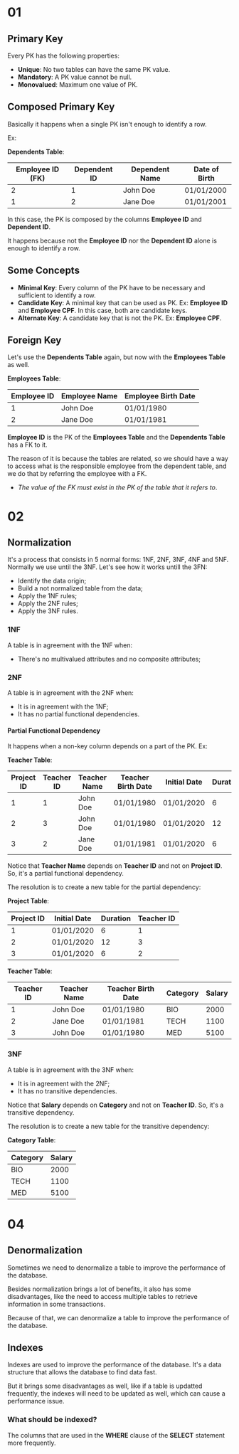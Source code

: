 # 01

## Primary Key

Every PK has the following properties:

- **Unique**: No two tables can have the same PK value.
- **Mandatory**: A PK value cannot be null.
- **Monovalued**: Maximum one value of PK.

## Composed Primary Key

Basically it happens when a single PK isn't enough to identify a row.

Ex:

**Dependents Table**:

| Employee ID (FK) | Dependent ID | Dependent Name | Date of Birth |
| ---------------- | ------------ | -------------- | ------------- |
| 2                | 1            | John Doe       | 01/01/2000    |
| 1                | 2            | Jane Doe       | 01/01/2001    |

In this case, the PK is composed by the columns **Employee ID** and **Dependent ID**.

It happens because not the **Employee ID** nor the **Dependent ID** alone is enough to identify a row.

## Some Concepts

- **Minimal Key**: Every column of the PK have to be necessary and sufficient to identify a row.
- **Candidate Key**: A minimal key that can be used as PK. Ex: **Employee ID** and **Employee CPF**. In this case, both are candidate keys.
- **Alternate Key**: A candidate key that is not the PK. Ex: **Employee CPF**.

## Foreign Key

Let's use the **Dependents Table** again, but now with the **Employees Table** as well.

**Employees Table**:

| Employee ID | Employee Name | Employee Birth Date |
| ----------- | ------------- | ------------------- |
| 1           | John Doe      | 01/01/1980          |
| 2           | Jane Doe      | 01/01/1981          |

**Employee ID** is the PK of the **Employees Table** and the **Dependents Table** has a FK to it.

The reason of it is because the tables are related, so we should have a way to access what is the responsible employee from the dependent table, and we do that by referring the employee with a FK.

- *The value of the FK must exist in the PK of the table that it refers to*.

# 02

## Normalization

It's a process that consists in 5 normal forms: 1NF, 2NF, 3NF, 4NF and 5NF. Normally we use until the 3NF. Let's see how it works untill the 3FN:

- Identify the data origin;
- Build a not normalized table from the data;
- Apply the 1NF rules;
- Apply the 2NF rules;
- Apply the 3NF rules.

### 1NF

A table is in agreement with the 1NF when:

- There's no multivalued attributes and no composite attributes;

### 2NF

A table is in agreement with the 2NF when:

- It is in agreement with the 1NF;
- It has no partial functional dependencies.

#### Partial Functional Dependency

It happens when a non-key column depends on a part of the PK. Ex:

**Teacher Table**:

| Project ID | Teacher ID | Teacher Name | Teacher Birth Date | Initial Date | Duration | Category | Salary |
| ---------- | ---------- | ------------ | ------------------ | ------------ | -------- | -------- | ------ |
| 1          | 1          | John Doe     | 01/01/1980         | 01/01/2020   | 6        | BIO      | 2000   |
| 2          | 3          | John Doe     | 01/01/1980         | 01/01/2020   | 12       | MED      | 5100   |
| 3          | 2          | Jane Doe     | 01/01/1981         | 01/01/2020   | 6        | TECH     | 1100   |

Notice that **Teacher Name** depends on **Teacher ID** and not on **Project ID**. So, it's a partial functional dependency.

The resolution is to create a new table for the partial dependency:

**Project Table**:

| Project ID | Initial Date | Duration | Teacher ID |
| ---------- | ------------ | -------- | ---------- |
| 1          | 01/01/2020   | 6        | 1          |
| 2          | 01/01/2020   | 12       | 3          |
| 3          | 01/01/2020   | 6        | 2          |

**Teacher Table**:

| Teacher ID | Teacher Name | Teacher Birth Date | Category | Salary |
| ---------- | ------------ | ------------------ | -------- | ------ |
| 1          | John Doe     | 01/01/1980         | BIO      | 2000   |
| 2          | Jane Doe     | 01/01/1981         | TECH     | 1100   |
| 3          | John Doe     | 01/01/1980         | MED      | 5100   |

### 3NF

A table is in agreement with the 3NF when:

- It is in agreement with the 2NF;
- It has no transitive dependencies.

Notice that **Salary** depends on **Category** and not on **Teacher ID**. So, it's a transitive dependency.

The resolution is to create a new table for the transitive dependency:

**Category Table**:

| Category | Salary |
| -------- | ------ |
| BIO      | 2000   |
| TECH     | 1100   |
| MED      | 5100   |

# 04

## Denormalization

Sometimes we need to denormalize a table to improve the performance of the database.

Besides normalization brings a lot of benefits, it also has some disadvantages, like the need to access multiple tables to retrieve information in some transactions.

Because of that, we can denormalize a table to improve the performance of the database.

## Indexes

Indexes are used to improve the performance of the database. It's a data structure that allows the database to find data fast.

But it brings some disadvantages as well, like if a table is updatted frequently, the indexes will need to be updated as well, which can cause a performance issue.

### What should be indexed?

The columns that are used in the **WHERE** clause of the **SELECT** statement more frequently.
